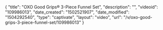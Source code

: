 {
    "title": "OXO Good Grips&reg; 3-Piece Funnel Set",
    "description": "",
    "videoid": "109986013",
    "date_created": "1502521907",
    "date_modified": "1504292540",
    "type": "captivate",
    "layout": "video",
    "url": "\/v\/oxo-good-grips-3-piece-funnel-set\/109986013"
}